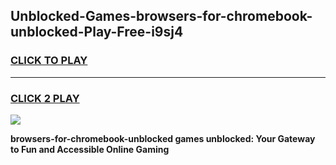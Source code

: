 
## Unblocked-Games-browsers-for-chromebook-unblocked-Play-Free-i9sj4
<h3>
<a href="https://premium76.site?title=browsers-for-chromebook-unblocked&ref=10A">CLICK TO PLAY</a></h3>
<hr>

<h3>
<a href="https://premium76.site?title=browsers-for-chromebook-unblocked&ref=10A">CLICK 2 PLAY</a>
  
</h3>

<a href="https://premium76.site?title=browsers-for-chromebook-unblocked&ref=10A"><img src="https://clearcache.store/games.png"></a>


**browsers-for-chromebook-unblocked games unblocked: Your Gateway to Fun and Accessible Online Gaming**
